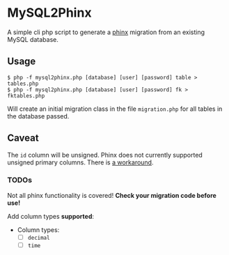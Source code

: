 # MySQL2Phinx

A simple cli php script to generate a [phinx](https://github.com/robmorgan/phinx) migration from an existing MySQL database.

## Usage

```
$ php -f mysql2phinx.php [database] [user] [password] table > tables.php
$ php -f mysql2phinx.php [database] [user] [password] fk > fktables.php
```


Will create an initial migration class in the file `migration.php` for all tables in the database passed. 

## Caveat

The `id` column will be unsigned. Phinx does not currently supported unsigned primary columns. There is [a workaround](https://github.com/robmorgan/phinx/issues/250).

### TODOs

Not all phinx functionality is covered! **Check your migration code before use!**

Add column types **supported**:

* Column types:
  * [ ] `decimal`
  * [ ] `time`
